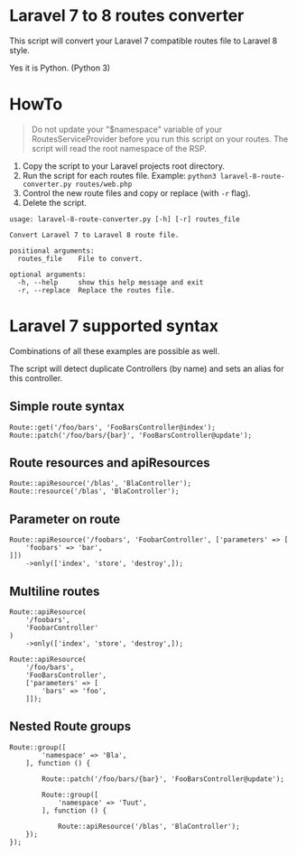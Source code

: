 # Laravel 7 to 8 routes converter
This script will convert your Laravel 7 compatible routes file to Laravel 8 style.


Yes it is Python. (Python 3)

# HowTo
> Do not update your "$namespace" variable of your RoutesServiceProvider before
> you run this script on your routes. The script will read the root namespace
> of the RSP.

1. Copy the script to your Laravel projects root directory.
2. Run the script for each routes file. Example: `python3 laravel-8-route-converter.py routes/web.php`
3. Control the new route files and copy or replace (with `-r` flag).
4. Delete the script.

```
usage: laravel-8-route-converter.py [-h] [-r] routes_file

Convert Laravel 7 to Laravel 8 route file.

positional arguments:
  routes_file    File to convert.

optional arguments:
  -h, --help     show this help message and exit
  -r, --replace  Replace the routes file.
```

# Laravel 7 supported syntax
Combinations of all these examples are possible as well.

The script will detect duplicate Controllers (by name) and sets an alias for this controller.

## Simple route syntax
```
Route::get('/foo/bars', 'FooBarsController@index');
Route::patch('/foo/bars/{bar}', 'FooBarsController@update');
```

## Route resources and apiResources
```
Route::apiResource('/blas', 'BlaController');
Route::resource('/blas', 'BlaController');
```

## Parameter on route
```
Route::apiResource('/foobars', 'FoobarController', ['parameters' => [
    'foobars' => 'bar',
]])
    ->only(['index', 'store', 'destroy',]);
```

## Multiline routes
```
Route::apiResource(
    '/foobars',
    'FoobarController'
)
    ->only(['index', 'store', 'destroy',]);

Route::apiResource(
    '/foo/bars',
    'FooBarsController',
    ['parameters' => [
        'bars' => 'foo',
    ]]);
```

## Nested Route groups
```
Route::group([
        'namespace' => 'Bla',
    ], function () {

        Route::patch('/foo/bars/{bar}', 'FooBarsController@update');

        Route::group([
            'namespace' => 'Tuut',
        ], function () {

            Route::apiResource('/blas', 'BlaController');
    });
});
```
